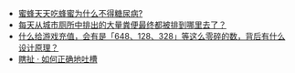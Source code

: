 + [蜜蜂天天吃蜂蜜为什么不得糖尿病?](https://daily.zhihu.com/story/9781960)
+ [每天从城市厕所中排出的大量粪便最终都被排到哪里去了？](https://daily.zhihu.com/story/9781943)
+ [什么给游戏充值，会有是「648、128、328」等这么零碎的数，背后有什么设计原理？](https://daily.zhihu.com/story/9781953)
+ [瞎扯 · 如何正确地吐槽](https://daily.zhihu.com/story/9781961)
